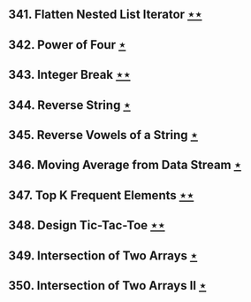## 341. Flatten Nested List Iterator [$\star\star$](https://leetcode.com/problems/flatten-nested-list-iterator)

## 342. Power of Four [$\star$](https://leetcode.com/problems/power-of-four)

## 343. Integer Break [$\star\star$](https://leetcode.com/problems/integer-break)

## 344. Reverse String [$\star$](https://leetcode.com/problems/reverse-string)

## 345. Reverse Vowels of a String [$\star$](https://leetcode.com/problems/reverse-vowels-of-a-string)

## 346. Moving Average from Data Stream [$\star$](https://leetcode.com/problems/moving-average-from-data-stream)

## 347. Top K Frequent Elements [$\star\star$](https://leetcode.com/problems/top-k-frequent-elements)

## 348. Design Tic-Tac-Toe [$\star\star$](https://leetcode.com/problems/design-tic-tac-toe)

## 349. Intersection of Two Arrays [$\star$](https://leetcode.com/problems/intersection-of-two-arrays)

## 350. Intersection of Two Arrays II [$\star$](https://leetcode.com/problems/intersection-of-two-arrays-ii)
